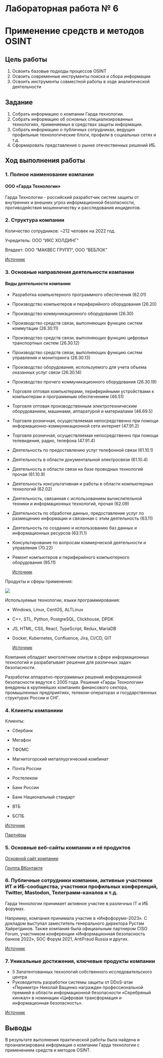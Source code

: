 Лабораторная работа № 6
================

# Применение средств и методов OSINT

## Цель работы

1.  Освоить базовые подходы процессов OSINT
2.  Освоить современные инструменты поиска и сбора информации
3.  Освоить инструменты совместной работы в ходе аналитической
    деятельности

## Задание

1.  Собрать информацию о компании Гарда технологии.
2.  Собрать информацию об основных специализированных технологиях,
    применяемых в средствах защиты информации.
3.  Собрать информацию о публичных сотрудниках, ведущих профильные
    технологические блоги, профили в социальных сетях и т.д.
4.  Сформировать представление о рынке отечественных решений ИБ.

## Ход выполнения работы

### 1. Полное наименование компании

#### ООО «Гарда Технологии»

Гарда Технологии - российский разработчик систем защиты от внутренних и
внешних угроз информационной безопасности, противодействия мошенничеству
и расследования инцидентов.

### 2. Структура компании

Количество сотрудников: ~212 человек на 2022 год.

Учредитель: ООО “ИКС ХОЛДИНГ”

Владеет: ООО “МАКВЕС ГРУПП”, ООО “ВЕБЛОК”

[Источник](https://www.audit-it.ru/contragent/1175275040346_ooo-garda-tekhnologii)

### 3. Основные направления деятельности компании

#### Виды деятельности компании

-   Разработка компьютерного программного обеспечения (62.01)

-   Производство компьютеров и периферийного оборудования (26.20)

-   Производство коммуникационного оборудования (26.30)

-   Производство средств связи, выполняющих функцию систем коммутации
    (26.30.11)

-   Производство средств связи, выполняющих функцию цифровых
    транспортных систем (26.30.12)

-   Производство средств связи, выполняющих функцию систем управления и
    мониторинга (26.30.13)

-   Производство оборудования, используемого для учета объема оказанных
    услуг связи (26.30.14)

-   Производство прочего коммуникационного оборудования (26.30.19)

-   Торговля оптовая компьютерами, периферийными устройствами к
    компьютерам и программным обеспечением (46.51)

-   Торговля оптовая производственным электротехническим оборудованием,
    машинами, аппаратурой и материалами (46.69.5)

-   Торговля розничная, осуществляемая непосредственно при помощи
    информационно-коммуникационной сети интернет (47.91.2)

-   Торговля розничная, осуществляемая непосредственно при помощи
    телевидения, радио, телефона (47.91.4)

-   Деятельность по предоставлению услуг телефонной связи (61.10.1)

-   Деятельность в области документальной электросвязи (61.10.4)

-   Деятельность в области связи на базе проводных технологий прочая
    (61.10.9)

-   Деятельность консультативная и работы в области компьютерных
    технологий (62.02)

-   Деятельность, связанная с использованием вычислительной техники и
    информационных технологий, прочая (62.09)

-   Деятельность по обработке данных, предоставление услуг по размещению
    информации и связанная с этим деятельность (63.11)

-   Деятельность по созданию и использованию баз данных и информационных
    ресурсов (63.11.1)

-   Консультирование по вопросам коммерческой деятельности и управления
    (70.22)

-   Ремонт компьютеров и периферийного компьютерного оборудования
    (95.11)

    [Источник](https://zachestnyibiznes.ru/company/ul/1175275040346_5260443081_OOO-GARDA-TEHNOLOGII)

Продукты и сферы применения:

![](https://github.com/Lektarin/threat-hunting/assets/87996224/a3f3cd62-406d-4358-9e0e-1303a3dbab72.png)

Используемые технологии, языки программирования:

-   Windows, Linux, CentOS, ALTLinux

-   С++, STL, Python, PostgreSQL, Clickhouse, DPDK

-   JS, HTML, CSS, React, TypeScript, Redux, MariaDB

-   Docker, Kubernetes, Confluence, Jira, CI/CD, GIT

    [Источник](https://hh.ru/employer/3093773)

Компания обладает многолетним опытом в сфере информационных технологий и
разрабатывает решения для различных задач безопасности.

Разработки аппаратно-программных решений информационной безопасности
ведутся с 2005 года. Решения «Гарды Технологии» внедрены в крупнейших
компаниях финансового сектора, промышленных предприятиях,
телеком-операторах и государственных структурах России и СНГ.

### 4. Клиенты компаниии

Клиенты:

-   Сбербанк

-   Мегафон

-   ТФОМС

-   Магнитогорский металлургический комбинат

-   Почта России

-   Ростелеком

-   Банк России

-   Банк Национальный стандарт

-   ВТБ

-   БСПБ

[Источник](https://gardatech.ru/)

[Партнёры](https://gardatech.ru/partnery/)

### 5. Основные веб-сайты компании и её продуктов

[Основной сайт компании](https://gardatech.ru/)

[Группа ВКонтакте](https://vk.com/garda_tech)

### 6. Публичные сотрудники компании, активные участники ИТ и ИБ-сообщества, участники профильных конференций, Twitter, Mastodon, Телеграмм-каналов и т.д.

Гарда технологии принимает активное участие в различных IT и ИБ форумах.

Например, компания принимала участие в «Инфофоруме-2023». С докладом
выступал заместитель генерального директора Рустэм Хайретдинов. Также
компания была официальным партнером CISO Forum, участником конференции
«Информационная безопасность банков 2022», SOC Форум 2021, AntiFraud
Russia и других.

[Источник](https://gardatech.ru/events/?PAGEN_1=2)

### 7. Уникальные достижения, ключевые продукты компании

-   5 Запатентованных технологий собственного исследовательского центра
-   Руководитель разработки системы защиты от DDoS-атак «Периметр»
    Николай Ващенко награжден профессиональной премией в области
    информационной безопасности «Серебряный кинжал» в номинации
    «Цифровая трансформация и информационная безопасность».

[Источник](https://gardatech.ru/news/razrabotchik-sistemy-zashchity-ot-ddos-atak-perimetr-poluchil-premiyu-serebryanyy-kinzhal/)

## Выводы

В результате выполнения практической работы была найдена и
проанализирована информация о компании Гарда технологии с применением
средств и методов OSINT.
